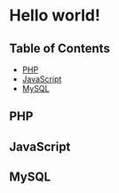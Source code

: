# Hello world!

## Table of Contents
- [PHP](#php)
- [JavaScript](#javascript)
- [MySQL](#mysql)

## PHP

## JavaScript

## MySQL